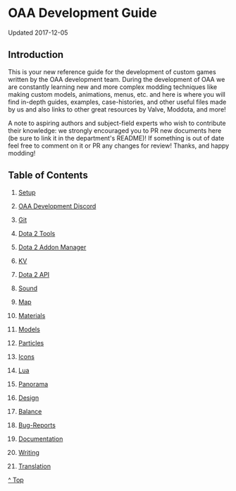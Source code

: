 <head>

</head>

# OAA Development Guide

Updated 2017-12-05

## Introduction

This is your new reference guide for the development of custom games written by the OAA development team. During the development of OAA we are constantly learning new and more complex modding techniques like making custom models, animations, menus, etc. and here is where you will find in-depth guides, examples, case-histories, and other useful files made by us and also links to other great resources by Valve, Moddota, and more!

A note to aspiring authors and subject-field experts who wish to contribute their knowledge: we strongly encouraged you to PR new documents here (be sure to link it in the department's README)! If something is out of date feel free to comment on it or PR any changes for review! Thanks, and happy modding!

## Table of Contents

1. [Setup][1]

1. [OAA Development Discord][2]

2. [Git][3]

3. [Dota 2 Tools][4]

4. [Dota 2 Addon Manager][5]

5. [KV][6]

6. [Dota 2 API][7]

7. [Sound][8]

8. [Map][9]

9. [Materials][10]

10. [Models][11]

11. [Particles][12]

12. [Icons][13]

13. [Lua][14]

14. [Panorama][15]

15. [Design][16]

16. [Balance][17]

17. [Bug-Reports][18]

19. [Documentation][19]

20. [Writing][20]

21. [Translation][21]

[^ Top][99]

[1]: setup/README.md
[2]: discord/README.md
[3]: git/README.md
[4]: dota2tools/README.md
[5]: d2am/README.md
[6]: kv/README.md
[7]: api/README.md
[8]: sound/README.md
[9]: map/README.md
[10]: materials/README.md
[11]: models/README.md
[12]: particles/README.md
[13]: icons/README.md
[14]: lua/README.md
[15]: panorama/README.md
[16]: design/README.md
[17]: balance/README.md
[18]: bug-reports/README.md
[19]: documentation/README.md
[20]: writing/README.md
[21]: translation/README.md
[99]: README.md
